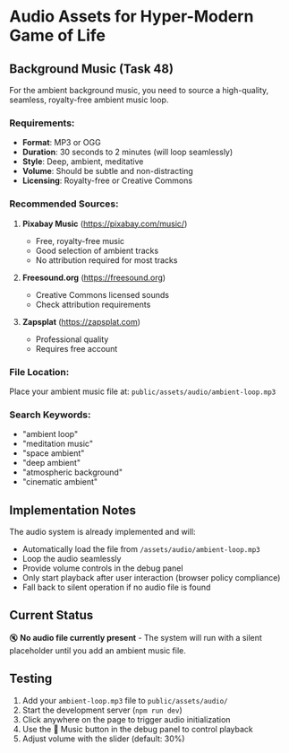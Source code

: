 # Audio Assets for Hyper-Modern Game of Life

## Background Music (Task 48)

For the ambient background music, you need to source a high-quality, seamless, royalty-free ambient music loop. 

### Requirements:
- **Format**: MP3 or OGG
- **Duration**: 30 seconds to 2 minutes (will loop seamlessly)
- **Style**: Deep, ambient, meditative
- **Volume**: Should be subtle and non-distracting
- **Licensing**: Royalty-free or Creative Commons

### Recommended Sources:
1. **Pixabay Music** (https://pixabay.com/music/)
   - Free, royalty-free music
   - Good selection of ambient tracks
   - No attribution required for most tracks

2. **Freesound.org** (https://freesound.org)
   - Creative Commons licensed sounds
   - Check attribution requirements

3. **Zapsplat** (https://zapsplat.com)
   - Professional quality
   - Requires free account

### File Location:
Place your ambient music file at: `public/assets/audio/ambient-loop.mp3`

### Search Keywords:
- "ambient loop"
- "meditation music"
- "space ambient"
- "deep ambient"
- "atmospheric background"
- "cinematic ambient"

## Implementation Notes

The audio system is already implemented and will:
- Automatically load the file from `/assets/audio/ambient-loop.mp3`
- Loop the audio seamlessly
- Provide volume controls in the debug panel
- Only start playback after user interaction (browser policy compliance)
- Fall back to silent operation if no audio file is found

## Current Status

🔇 **No audio file currently present** - The system will run with a silent placeholder until you add an ambient music file.

## Testing

1. Add your `ambient-loop.mp3` file to `public/assets/audio/`
2. Start the development server (`npm run dev`)
3. Click anywhere on the page to trigger audio initialization
4. Use the 🎵 Music button in the debug panel to control playback
5. Adjust volume with the slider (default: 30%)
